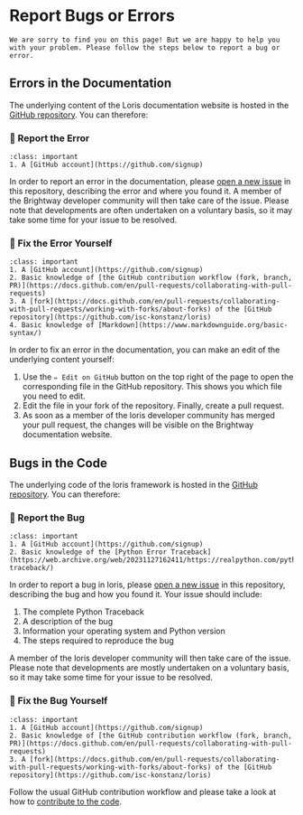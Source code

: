 # Report Bugs or Errors

```{note}
We are sorry to find you on this page! But we are happy to help you with your problem. Please follow the steps below to report a bug or error.
```


## Errors in the Documentation

The underlying content of the Loris documentation website is hosted in the [GitHub repository](https://github.com/isc-konstanz/loris).
You can therefore:


### 🥈 Report the Error

```{admonition} Prerequisites
:class: important
1. A [GitHub account](https://github.com/signup)
```

In order to report an error in the documentation, please [open a new issue](https://github.com/isc-konstanz/loris/issues) in this repository, describing the error and where you found it.
A member of the Brightway developer community will then take care of the issue.
Please note that developments are often undertaken on a voluntary basis, so it may take some time for your issue to be resolved.


### 🥇 Fix the Error Yourself

```{admonition} Prerequisites
:class: important
1. A [GitHub account](https://github.com/signup)
2. Basic knowledge of [the GitHub contribution workflow (fork, branch, PR)](https://docs.github.com/en/pull-requests/collaborating-with-pull-requests)
3. A [fork](https://docs.github.com/en/pull-requests/collaborating-with-pull-requests/working-with-forks/about-forks) of the [GitHub repository](https://github.com/isc-konstanz/loris)
4. Basic knowledge of [Markdown](https://www.markdownguide.org/basic-syntax/)
```

In order to fix an error in the documentation, you can make an edit of the underlying content yourself:

1. Use the `✏️ Edit on GitHub` button on the top right of the page to open the corresponding file in the GitHub repository. This shows you which file you need to edit.
2. Edit the file in your fork of the repository. Finally, create a pull request.
3. As soon as a member of the loris developer community has merged your pull request, the changes will be visible on the Brightway documentation website.


## Bugs in the Code

The underlying code of the loris framework is hosted in the [GitHub repository](https://github.com/isc-konstanz/loris).
You can therefore:


### 🥈 Report the Bug

```{admonition} Prerequisites
:class: important
1. A [GitHub account](https://github.com/signup)
2. Basic knowledge of the [Python Error Traceback](https://web.archive.org/web/20231127162411/https://realpython.com/python-traceback/)
```

In order to report a bug in loris, please [open a new issue](https://github.com/isc-konstanz/loris/issues) in this repository, describing the bug and how you found it.
Your issue should include:

1. The complete Python Traceback
2. A description of the bug
3. Information your operating system and Python version
4. The steps required to reproduce the bug

A member of the loris developer community will then take care of the issue.
Please note that developments are mostly undertaken on a voluntary basis, so it may take some time for your issue to be resolved.


### 🥇 Fix the Bug Yourself

```{admonition} Prerequisites
:class: important
1. A [GitHub account](https://github.com/signup)
2. Basic knowledge of [the GitHub contribution workflow (fork, branch, PR)](https://docs.github.com/en/pull-requests/collaborating-with-pull-requests)
3. A [fork](https://docs.github.com/en/pull-requests/collaborating-with-pull-requests/working-with-forks/about-forks) of the [GitHub repository](https://github.com/isc-konstanz/loris)
```

Follow the usual GitHub contribution workflow and please take a look at how to [contribute to the code](code).
